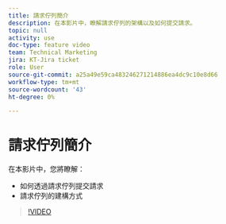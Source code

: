 ```yaml
---
title: 請求佇列簡介
description: 在本影片中，瞭解請求佇列的架構以及如何提交請求。
topic: null
activity: use
doc-type: feature video
team: Technical Marketing
jira: KT-Jira ticket
role: User
source-git-commit: a25a49e59ca483246271214886ea4dc9c10e8d66
workflow-type: tm+mt
source-wordcount: '43'
ht-degree: 0%

---
```


# 請求佇列簡介

在本影片中，您將瞭解：

* 如何透過請求佇列提交請求
* 請求佇列的建構方式

>[!VIDEO](https://video.tv.adobe.com/v/335220/?quality=12&learn=on)

